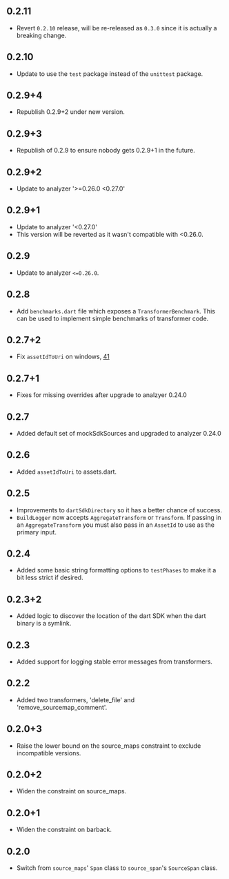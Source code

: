 ## 0.2.11

* Revert `0.2.10` release, will be re-released as `0.3.0` since it is actually
  a breaking change.

## 0.2.10

* Update to use the `test` package instead of the `unittest` package.

## 0.2.9+4

* Republish 0.2.9+2 under new version.

## 0.2.9+3

* Republish of 0.2.9 to ensure nobody gets 0.2.9+1 in the future.

## 0.2.9+2

* Update to analyzer '>=0.26.0 <0.27.0'

## 0.2.9+1

* Update to analyzer '<0.27.0'
* This version will be reverted as it wasn't compatible with <0.26.0.

## 0.2.9

* Update to analyzer `<=0.26.0`.

## 0.2.8

* Add `benchmarks.dart` file which exposes a `TransformerBenchmark`. This can be
used to implement simple benchmarks of transformer code.

## 0.2.7+2

* Fix `assetIdToUri` on windows,
[41](https://github.com/dart-lang/polymer-dart/issues/41)

## 0.2.7+1

* Fixes for missing overrides after upgrade to analzyer 0.24.0

## 0.2.7

* Added default set of mockSdkSources and upgraded to analyzer 0.24.0

## 0.2.6

* Added `assetIdToUri` to assets.dart.

## 0.2.5
* Improvements to `dartSdkDirectory` so it has a better chance of success.
* `BuildLogger` now accepts `AggregateTransform` or `Transform`. If passing in
an `AggregateTransform` you must also pass in an `AssetId` to use as the primary
input.

## 0.2.4

* Added some basic string formatting options to `testPhases` to make it a bit
  less strict if desired.

## 0.2.3+2

* Added logic to discover the location of the dart SDK when the dart binary is a
  symlink.

## 0.2.3

* Added support for logging stable error messages from transformers.

## 0.2.2

* Added two transformers, 'delete_file' and 'remove_sourcemap_comment'.

## 0.2.0+3

* Raise the lower bound on the source_maps constraint to exclude incompatible
  versions.

## 0.2.0+2

* Widen the constraint on source_maps.

## 0.2.0+1

* Widen the constraint on barback.

## 0.2.0

* Switch from `source_maps`' `Span` class to `source_span`'s `SourceSpan` class.
